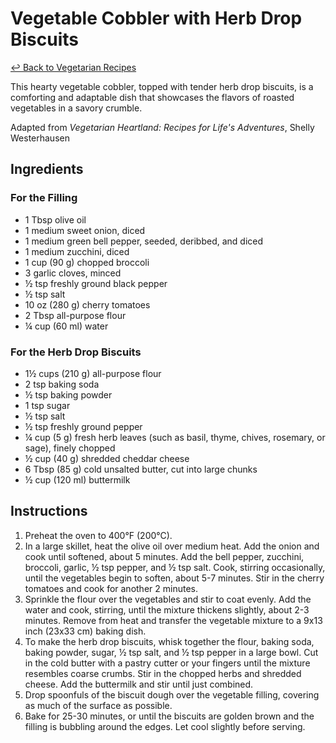 # Vegetable Cobbler with Herb Drop Biscuits

[&larrhk; Back to Vegetarian Recipes](./README.md)

This hearty vegetable cobbler, topped with tender herb drop biscuits, is a comforting and adaptable dish that showcases the flavors of roasted vegetables in a savory crumble.

Adapted from _Vegetarian Heartland: Recipes for Life's Adventures_, Shelly Westerhausen

## Ingredients

### For the Filling
- 1 Tbsp olive oil
- 1 medium sweet onion, diced
- 1 medium green bell pepper, seeded, deribbed, and diced
- 1 medium zucchini, diced
- 1 cup (90 g) chopped broccoli
- 3 garlic cloves, minced
- ½ tsp freshly ground black pepper
- ½ tsp salt
- 10 oz (280 g) cherry tomatoes
- 2 Tbsp all-purpose flour
- ¼ cup (60 ml) water

### For the Herb Drop Biscuits
- 1½ cups (210 g) all-purpose flour
- 2 tsp baking soda
- ½ tsp baking powder
- 1 tsp sugar
- ½ tsp salt
- ½ tsp freshly ground pepper
- ¼ cup (5 g) fresh herb leaves (such as basil, thyme, chives, rosemary, or sage), finely chopped
- ½ cup (40 g) shredded cheddar cheese
- 6 Tbsp (85 g) cold unsalted butter, cut into large chunks
- ½ cup (120 ml) buttermilk

## Instructions

1. Preheat the oven to 400°F (200°C).
2. In a large skillet, heat the olive oil over medium heat. Add the onion and cook until softened, about 5 minutes. Add the bell pepper, zucchini, broccoli, garlic, ½ tsp pepper, and ½ tsp salt. Cook, stirring occasionally, until the vegetables begin to soften, about 5-7 minutes. Stir in the cherry tomatoes and cook for another 2 minutes.
3. Sprinkle the flour over the vegetables and stir to coat evenly. Add the water and cook, stirring, until the mixture thickens slightly, about 2-3 minutes. Remove from heat and transfer the vegetable mixture to a 9x13 inch (23x33 cm) baking dish.
4. To make the herb drop biscuits, whisk together the flour, baking soda, baking powder, sugar, ½ tsp salt, and ½ tsp pepper in a large bowl. Cut in the cold butter with a pastry cutter or your fingers until the mixture resembles coarse crumbs. Stir in the chopped herbs and shredded cheese. Add the buttermilk and stir until just combined.
5. Drop spoonfuls of the biscuit dough over the vegetable filling, covering as much of the surface as possible.
6. Bake for 25-30 minutes, or until the biscuits are golden brown and the filling is bubbling around the edges. Let cool slightly before serving.